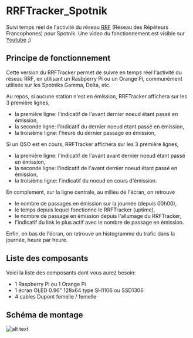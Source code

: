 # RRFTracker_Spotnik
Suivi temps réel de l'activité du réseau [RRF](https://f5nlg.wordpress.com/2015/12/28/nouveau-reseau-french-repeater-network/) (Réseau des Répéteurs Francophones) pour Spotnik. Une video du fonctionnement est visible sur [Youtube](https://www.youtube.com/watch?v=rVW8xczVpEo) ;)

## Principe de fonctionnement

Cette version du RRFTracker permet de suivre en temps réel l'activité du réseau RRF, en utilisant un Rasbperry Pi ou un Orange Pi, communément utilisés sur les Spotniks Gamma, Delta, etc.

Au repos, si aucune station n'est en émission, RRFTracker affichera sur les 3 première lignes,

* la première ligne: l'indicatif de l'avant dernier noeud étant passé en émission,
* la seconde ligne: l'indicatif du dernier noeud étant passé en émission,
* la troisième ligne: l'heure du dernier passage en émission,

Si un QSO est en cours, RRFTracker affichera sur les 3 première lignes,

* la première ligne: l'indicatif de l'avant avant dernier noeud étant passé en émission,
* la seconde ligne: l'indicatif de l'avant dernier noeud étant passé en émission,
* la troisième ligne: l'indicatif du noeud en cours d'émission.

En complement, sur la ligne centrale, au milieu de l'écran, on retrouve

* le nombre de passages en émission sur la journée (depuis 00h00),
* le temps depuis lequel fonctionne le RRFTracker (uptime),
* le nombre de passage en émission depuis l'allumage du RRFTracker,
* l'indicatif du link le plus actif avec le nombre de passage en émission.

Enfin, en bas de l'écran, on retrouve un histogramme du trafic dans la journée, heure par heure.

## Liste des composants

Voici la liste des composants dont vous aurez besoin:

* 1 Raspberry Pi ou 1 Orange Pi
* 1 écran OLED 0.96" 128x64 type SH1106 ou SSD1306
* 4 cables Dupont femelle / femelle

 
## Schéma de montage

![alt text](https://github.com/armel/RRFTracker_Spotnik/blob/master/doc/RRFTracker.png)